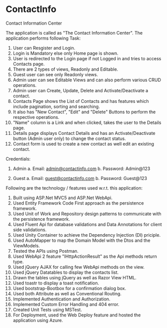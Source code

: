 # ContactInfo
Contact Information Center

The application is called as "The Contact Information Center". The application performs following Task:

01. User can Resgister and Login.
02. Login is Mandatory else only Home page is shown.
03. User is redirected to the Login page if not Logged in and tries to access Contacts page.
04. There are 2 types of views, Readonly and Editable.
05. Guest user can see only Readonly views.
06. Admin user can see Editable Views and can also perform various CRUD operations.
07. Admin user can Create, Update, Delete and Activate/Deactivate a contact.
08. Contacts Page shows the List of Contacts and has features which include pagination, sorting and searching.
09. It also has "New Contact", "Edit" and "Delete" Buttons to perform the respective operations.
10. "Name" column is a Link and when clicked, takes the user to the Details page.
11. Details page displays Contact Details and has an Activate/Deactivate button (Admin user only) to change the contact status.
12. Contact form is used to create a new contact as well edit an existing contact.


Credentials:

01. Admin
      a. Email: admin@contactinfo.com
      b. Password: Admin@123

02. Guest
      a. Email: guest@contactinfo.com
      b. Password: Guest@123


Following are the technology / features used w.r.t. this application:

01. Built using ASP.Net MVC5 and ASP.Net WebApi.
02. Used Entity Framework Code First approach as the persistence framework.
03. Used Unit of Work and Repository design patterns to communicate with the persistence framework.
04. Used Fluent Api for database validations and Data Annotations for client side validations.
05. Used Unity Container to achieve the Dependency Injection (DI) priciple.
06. Used AutoMapper to map the Domain Model with the Dtos and the ViewModels.
07. Tested the APIs using Postman.
08. Used WebApi 2 feature "IHttpActionResult" as the Api methods return type.
09. Used jQuery AJAX for calling few WebApi methods on the view.
10. Used jQuery Datatables to display the contacts list.
11. Drawn the tables using jQuery as well as Razor View HTML.
12. Used toastr to display a toast notification.
13. Used bootstrap-Bootbox for a confirmation dialog box.
14. Used both Attribute as well as Conventional Routing.
15. Implemented Authentication and Authorization.
16. Implemented Custom Error Handling and 404 error.
17. Created Unit Tests using MSTest.
18. For Deployment, used the Web Deploy feature and hosted the application using Azure.
